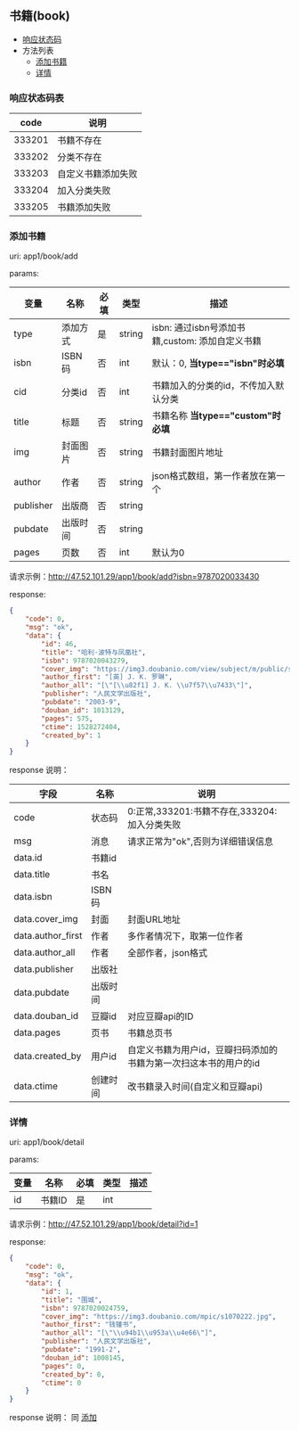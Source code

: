 ## 书籍(book)

+ [响应状态码](#响应状态码表)
+ 方法列表
    + [添加书籍](#添加书籍)
	+ [详情](#详情)



### 响应状态码表

|  code  |        说明        |
| ------ | ------------------ |
| 333201 | 书籍不存在         |
| 333202 | 分类不存在         |
| 333203 | 自定义书籍添加失败 |
| 333204 | 加入分类失败       |
| 333205 | 书籍添加失败       |

### 添加书籍

uri: app1/book/add

params:

|    变量   |   名称   | 必填 |  类型  |                       描述                      |
| --------- | -------- | ---- | ------ | ----------------------------------------------- |
| type      | 添加方式 | 是   | string | isbn: 通过isbn号添加书籍,custom: 添加自定义书籍 |
| isbn      | ISBN码   | 否   | int    | 默认：0, **当type=="isbn"时必填**               |
| cid       | 分类id   | 否   | int    | 书籍加入的分类的id，不传加入默认分类            |
| title     | 标题     | 否   | string | 书籍名称  **当type=="custom"时必填**            |
| img       | 封面图片 | 否   | string | 书籍封面图片地址                                |
| author    | 作者     | 否   | string | json格式数组，第一作者放在第一个                |
| publisher | 出版商   | 否   | string |                                                 |
| pubdate   | 出版时间 | 否   | string |                                                 |
| pages     | 页数     | 否   | int    | 默认为0                                         |


请求示例：http://47.52.101.29/app1/book/add?isbn=9787020033430

response:

```json
{
    "code": 0,
    "msg": "ok",
    "data": {
        "id": 46,
        "title": "哈利·波特与凤凰社",
        "isbn": 9787020043279,
        "cover_img": "https://img3.doubanio.com/view/subject/m/public/s1822013.jpg",
        "author_first": "[英] J. K. 罗琳",
        "author_all": "[\"[\\u82f1] J. K. \\u7f57\\u7433\"]",
        "publisher": "人民文学出版社",
        "pubdate": "2003-9",
        "douban_id": 1013129,
        "pages": 575,
        "ctime": 1528272404,
        "created_by": 1
    }
}
```

<a name="add_book_resp">response 说明：</a>

|        字段       |   名称   |                               说明                               |
| ----------------- | -------- | ---------------------------------------------------------------- |
| code              | 状态码   | 0:正常,333201:书籍不存在,333204:加入分类失败                     |
| msg               | 消息     | 请求正常为"ok",否则为详细错误信息                                |
| data.id           | 书籍id   |                                                                  |
| data.title        | 书名     |                                                                  |
| data.isbn         | ISBN码   |                                                                  |
| data.cover_img    | 封面     | 封面URL地址                                                      |
| data.author_first | 作者     | 多作者情况下，取第一位作者                                       |
| data.author_all   | 作者     | 全部作者，json格式                                               |
| data.publisher    | 出版社   |                                                                  |
| data.pubdate      | 出版时间 |                                                                  |
| data.douban_id    | 豆瓣id   | 对应豆瓣api的ID                                                  |
| data.pages        | 页书     | 书籍总页书                                                       |
| data.created_by   | 用户id   | 自定义书籍为用户id，豆瓣扫码添加的书籍为第一次扫这本书的用户的id |
| data.ctime        | 创建时间 | 改书籍录入时间(自定义和豆瓣api)                                  |



### 详情

uri: app1/book/detail

params:

| 变量 |  名称  | 必填 | 类型 | 描述 |
| ---- | ------ | ---- | ---- | ---- |
| id   | 书籍ID | 是   | int        ||

请求示例：http://47.52.101.29/app1/book/detail?id=1

response:

```json
{
    "code": 0,
    "msg": "ok",
    "data": {
        "id": 1,
        "title": "围城",
        "isbn": 9787020024759,
        "cover_img": "https://img3.doubanio.com/mpic/s1070222.jpg",
        "author_first": "钱锺书",
        "author_all": "[\"\\u94b1\\u953a\\u4e66\"]",
        "publisher": "人民文学出版社",
        "pubdate": "1991-2",
        "douban_id": 1008145,
        "pages": 0,
        "created_by": 0,
        "ctime": 0
    }
}
```

response 说明：
同 <a href="#add_book_resp">添加</a>


